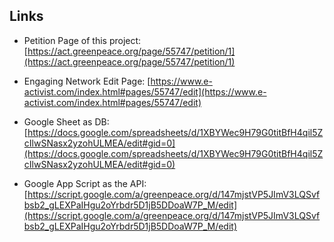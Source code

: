


## Links

* Petition Page of this project: [https://act.greenpeace.org/page/55747/petition/1](https://act.greenpeace.org/page/55747/petition/1)

* Engaging Network Edit Page: [https://www.e-activist.com/index.html#pages/55747/edit](https://www.e-activist.com/index.html#pages/55747/edit)

* Google Sheet as DB: [https://docs.google.com/spreadsheets/d/1XBYWec9H79G0titBfH4qil5ZcIlwSNasx2yzohULMEA/edit#gid=0](https://docs.google.com/spreadsheets/d/1XBYWec9H79G0titBfH4qil5ZcIlwSNasx2yzohULMEA/edit#gid=0)

* Google App Script as the API: [https://script.google.com/a/greenpeace.org/d/147mjstVP5JImV3LQSvfbsb2_gLEXPaIHgu2oYrbdr5D1jB5DDoaW7P_M/edit](https://script.google.com/a/greenpeace.org/d/147mjstVP5JImV3LQSvfbsb2_gLEXPaIHgu2oYrbdr5D1jB5DDoaW7P_M/edit)
